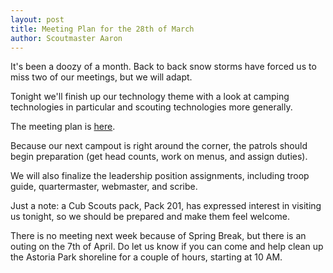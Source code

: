 ```yaml
---
layout: post
title: Meeting Plan for the 28th of March
author: Scoutmaster Aaron
---
```

It's been a doozy of a month. Back to back snow storms have forced us to miss two of our meetings, but we will adapt.

Tonight we'll finish up our technology theme with a look at camping technologies in particular and scouting technologies more generally.

The meeting plan is [here](https://docs.google.com/document/d/11CUhviigsRrLLd1PSjhwJpFbgKXaZfyPBRPWMC9je5A/edit?usp=sharing).

Because our next campout is right around the corner, the patrols should begin preparation (get head counts, work on menus, and assign duties).

We will also finalize the leadership position assignments, including troop guide, quartermaster, webmaster, and scribe.

Just a note: a Cub Scouts pack, Pack 201, has expressed interest in visiting us tonight, so we should be prepared and make them feel welcome.

There is no meeting next week because of Spring Break, but there is an outing on the 7th of April. Do let us know if you can come and help clean up the Astoria Park shoreline for a couple of hours, starting at 10 AM. 
